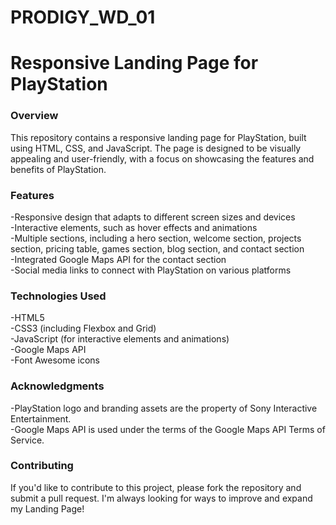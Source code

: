 # PRODIGY_WD_01
# Responsive Landing Page for PlayStation
<h3> Overview</h3>
This repository contains a responsive landing page for PlayStation, built using HTML, CSS, and JavaScript. The page is designed to be visually appealing and user-friendly, with a focus on showcasing the features and benefits of PlayStation.
<h3>Features</h3>
-Responsive design that adapts to different screen sizes and devices<br>
-Interactive elements, such as hover effects and animations<br>
-Multiple sections, including a hero section, welcome section, projects section, pricing table, games section, blog section, and contact section<br>
-Integrated Google Maps API for the contact section<br>
-Social media links to connect with PlayStation on various platforms<br>
<h3>Technologies Used</h3>
-HTML5<br>
-CSS3 (including Flexbox and Grid)<br>
-JavaScript (for interactive elements and animations)<br>
-Google Maps API<br>
-Font Awesome icons<br>
<h3>Acknowledgments</h3>
-PlayStation logo and branding assets are the property of Sony Interactive Entertainment.<br>
-Google Maps API is used under the terms of the Google Maps API Terms of Service.<br>
<h3>Contributing</h3>
If you'd like to contribute to this project, please fork the repository and submit a pull request. I'm always looking for ways to improve and expand my Landing Page!
